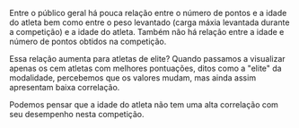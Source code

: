Entre o público geral há pouca relação entre o número de pontos e a idade do atleta
bem como entre o peso levantado (carga máxia levantada durante a competição) e a idade do atleta. Também não há relação entre a idade e número de pontos obtidos na competição.

Essa relação aumenta para atletas de elite?
Quando passamos a visualizar apenas os cem atletas com melhores pontuações, ditos como a "elite" da modalidade, percebemos que os valores mudam, mas ainda assim apresentam baixa correlação. 

Podemos pensar que a idade do atleta não tem uma alta correlação com seu desempenho nesta competição.